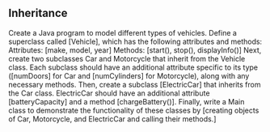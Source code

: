 ## Inheritance

Create a Java program to model different types of vehicles. Define a superclass called
[Vehicle], which has the following attributes and methods: Attributes: [make, model, year]
Methods: [start(), stop(), displayInfo()] Next, create two subclasses Car and Motorcycle
that inherit from the Vehicle class. Each subclass should have an additional attribute 
specific to its type ([numDoors] for Car and [numCylinders] for Motorcycle), along with
any necessary methods. Then, create a subclass [ElectricCar] that inherits from the Car 
class. ElectricCar should have an additional attribute [batteryCapacity] and a method 
[chargeBattery()]. Finally, write a Main class to demonstrate the functionality of these
classes by [creating objects of Car, Motorcycle, and ElectricCar and calling their methods.]